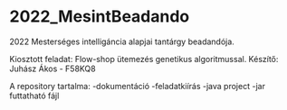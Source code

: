 # 2022_MesintBeadando

2022 Mesterséges intelligáncia alapjai tantárgy beadandója.

Kiosztott feladat: Flow-shop ütemezés genetikus algoritmussal.
Készítő: Juhász Ákos - F58KQ8

A repository tartalma:
-dokumentáció
-feladatkiírás
-java project 
-jar futtatható fájl
